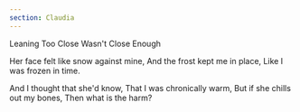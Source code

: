 ```yaml
---
section: Claudia
---
```


Leaning Too Close Wasn't Close Enough

Her face felt like snow against mine,
And the frost kept me in place,
Like I was frozen in time.

And I thought that she'd know,
That I was chronically warm,
But if she chills out my bones,
Then what is the harm?